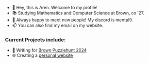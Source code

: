 - 👋 Hey, this is Aren. Welcome to my profile!
- 📚 Studying Mathematics and Computer Science at Brown, co '27.
- 💞️ Always happy to meet new people! My discord is mental9.
- 📫 You can also find my email on my website.

### Current Projects include:
-  🧩 Writing for [Brown Puzzlehunt 2024](https://www.brownpuzzlehunt.com/)
-  🌐 Creating a [personal website](https://guralpa.github.io)
<!---
guralpa/guralpa is a ✨ special ✨ repository because its `README.md` (this file) appears on your GitHub profile.
You can click the Preview link to take a look at your changes.
--->
